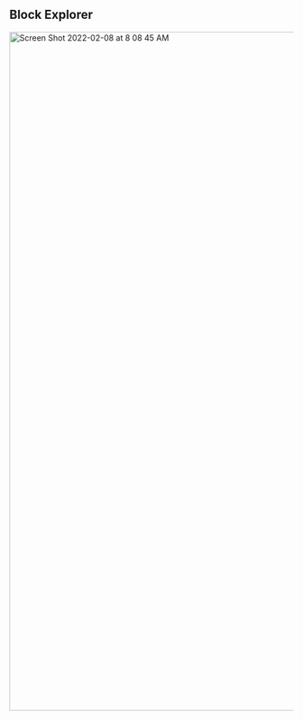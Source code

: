 ## Block Explorer


<img width="1202" alt="Screen Shot 2022-02-08 at 8 08 45 AM" src="https://user-images.githubusercontent.com/13411686/152898753-e2a985d4-1b2a-45a1-92e5-3ff4e2a4b117.png">

